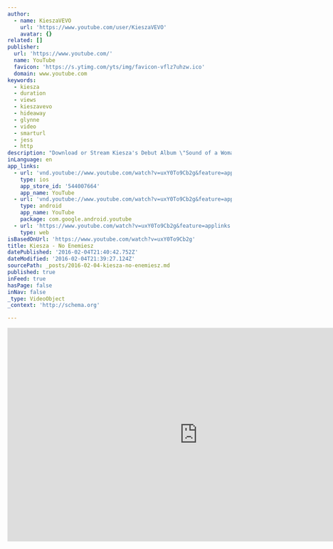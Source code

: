 ```yaml
---
author:
  - name: KieszaVEVO
    url: 'https://www.youtube.com/user/KieszaVEVO'
    avatar: {}
related: []
publisher:
  url: 'https://www.youtube.com/'
  name: YouTube
  favicon: 'https://s.ytimg.com/yts/img/favicon-vflz7uhzw.ico'
  domain: www.youtube.com
keywords:
  - kiesza
  - duration
  - views
  - kieszavevo
  - hideaway
  - glynne
  - video
  - smarturl
  - jess
  - http
description: "Download or Stream Kiesza's Debut Album \"Sound of a Woman\" now: http://smarturl.it/KieszaSoundOfAWoman Spotify http://smarturl.it/sCountdownSOAW Follow Kiesza http://instagram.com/kiesza https://www.facebook.com/Kiesza https://twitter.com/kiesza http://kiesza.com Artwork: Matthew Nicolosi - \"Rise and Fall Sculpture\" Michelle Palotta \"Lolligo\" Ming - Jer Kuo \"Suburban Form\" Robert Lach \"Rhythm Crutch Wheel II\" \"Crutch House\""
inLanguage: en
app_links:
  - url: 'vnd.youtube://www.youtube.com/watch?v=uxY0To9Cb2g&feature=applinks'
    type: ios
    app_store_id: '544007664'
    app_name: YouTube
  - url: 'vnd.youtube://www.youtube.com/watch?v=uxY0To9Cb2g&feature=applinks'
    type: android
    app_name: YouTube
    package: com.google.android.youtube
  - url: 'https://www.youtube.com/watch?v=uxY0To9Cb2g&feature=applinks'
    type: web
isBasedOnUrl: 'https://www.youtube.com/watch?v=uxY0To9Cb2g'
title: Kiesza - No Enemiesz
datePublished: '2016-02-04T21:40:42.752Z'
dateModified: '2016-02-04T21:39:27.124Z'
sourcePath: _posts/2016-02-04-kiesza-no-enemiesz.md
published: true
inFeed: true
hasPage: false
inNav: false
_type: VideoObject
_context: 'http://schema.org'

---
```

<iframe src="https://cdn.embedly.com/widgets/media.html?src=https%3A%2F%2Fwww.youtube.com%2Fembed%2FuxY0To9Cb2g%3Ffeature%3Doembed&amp;url=https%3A%2F%2Fwww.youtube.com%2Fwatch%3Fv%3DuxY0To9Cb2g&amp;image=https%3A%2F%2Fi.ytimg.com%2Fvi%2FuxY0To9Cb2g%2Fhqdefault.jpg&amp;key=b7d04c9b404c499eba89ee7072e1c4f7&amp;type=text%2Fhtml&amp;schema=youtube" width="854" height="480" scrolling="no" frameborder="0" allowfullscreen="allowfullscreen" style=""></iframe>